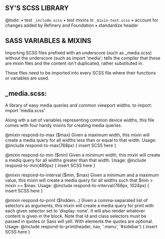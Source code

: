 SY'S SCSS LIBRARY
-----------------

@todo:
• test `_include.scss`
• test mixins in `_mixin-test.scss`
• account for changes added by Refinery and Foundation
• standardize header


SASS VARIABLES & MIXINS
-----------------------

Importing SCSS files prefixed with an underscore (such as \_media.scss)
without the underscore (such as import 'media'; tells the compiler that
these are mixin files and the content isn't duplicated, rather substituted in.

These files need to be imported into every SCSS file where their functions or variables are used.

\_media.scss:
-------------
A library of easy media queries and common viewport widths.
to import: import 'media.scss'

Along wth a set of variables representing common device widths, this
file comes with four handy mixins for creating media queries.

@mixin respond-to-max ($max)
  Given a maximum width, this mixin will create a media query for all
  widths less than or equal to that width.
    Usage:
      @include respond-to-max(768px) { insert SCSS here }

@mixin respond-to-min ($min)
  Given a minimum width, this mixin will create a mediq query for all
  widths greater than that width.
    Usage:
      @include respond-to-min(480px) { insert SCSS here }

@mixin respond-to-interval ($min, $max)
  Given a minimum and a maximum value, this mixin will create a media query
  for all widths such that $min > mixin >= $max.
    Usage:
      @include respond-to-interval(768px, 1024px) { insert SCSS here }

@mixin respond-to-print ($hidden...)
  Given a comma-separated list of selectors as arguments, this mixin will
  create a media query for print with each given selector set to
  'display: none'.  It will also render whatever content is given in the
  block.  Note that id and class selectors must be passed in quotes or
  Sass will yell.
  With elements the quotes are optional.
    Usage:
      @include respond-to-print(header, nav, '.menu', '#sidebar') { insert SCSS here }
